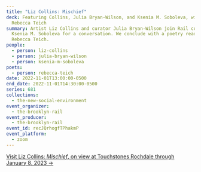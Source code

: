 ```yaml
---
title: "Liz Collins: Mischief"
deck: Featuring Collins, Julia Bryan-Wilson, and Ksenia M. Soboleva, with
  Rebecca Teich
summary: Artist Liz Collins and curator Julia Bryan-Wilson join Rail contributor
  Ksenia M. Soboleva for a conversation. We conclude with a poetry reading by
  Rebecca Teich.
people:
  - person: liz-collins
  - person: julia-bryan-wilson
  - person: ksenia-m-soboleva
poets:
  - person: rebecca-teich
date: 2022-11-01T13:00:00-0500
end_date: 2022-11-01T14:30:00-0500
series: 681
collections:
  - the-new-social-environment
event_organizer:
  - the-brooklyn-rail
event_producer:
  - the-brooklyn-rail
event_id: recJQrhogfTPhakmP
event_platform:
  - zoom
---
```

[V﻿isit Liz Collins: *Mischief*, on view at Touchstones Rochdale through January 8, 2023 →](https://www.yourtrustrochdale.co.uk/exhibitions/liz-collins-mischief/)